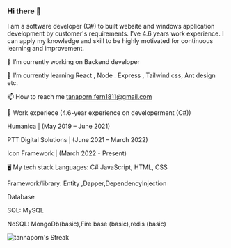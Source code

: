 ### Hi there 👋

I am a software developer (C#) to built website and windows application development by customer's requirements. I've 4.6 years work experience. I can apply my knowledge and skill to be highly motivated for continuous learning and improvement.

🔭 I’m currently working on Backend developer 

🌱 I’m currently learning React , Node . Express , Tailwind css, Ant design etc.

📫 How to reach me  tanaporn.fern1811@gmail.com

💼 Work experiece (4.6-year experience on  developerment (C#))

Humanica | (May 2019 – June 2021)

PTT Digital Solutions | (June 2021 – March 2022)


Icon Framework | (March 2022 - Present)


🖥️ My tech stack
Languages:
C# JavaScript, HTML, CSS 

Framework/library: Entity ,Dapper,DependencyInjection

Database

SQL: MySQL

NoSQL: MongoDb(basic),Fire base (basic),redis (basic)

![tannaporn's Streak](https://github-readme-streak-stats.herokuapp.com/?user=tannaporn&theme=tokyonight&hide_border=true)
